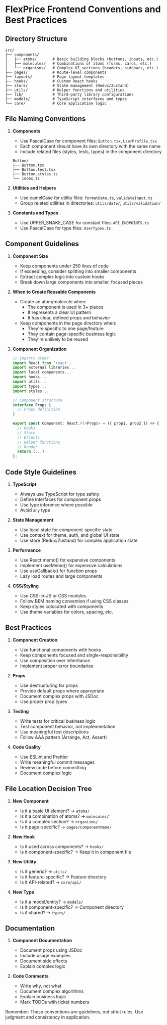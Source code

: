 # FlexPrice Frontend Conventions and Best Practices

## Directory Structure

```
src/
├── components/
│   ├── atoms/       # Basic building blocks (buttons, inputs, etc.)
│   ├── molecules/   # Combinations of atoms (forms, cards, etc.)
│   └── organisms/   # Complex UI sections (headers, sidebars, etc.)
├── pages/           # Route-level components
├── layouts/         # Page layout templates
├── hooks/           # Custom React hooks
├── store/           # State management (Redux/Zustand)
├── utils/           # Helper functions and utilities
├── lib/             # Third-party library configurations
├── models/          # TypeScript interfaces and types
└── core/            # Core application logic
```

## File Naming Conventions

1. **Components**

   - Use PascalCase for component files: `Button.tsx`, `UserProfile.tsx`
   - Each component should have its own directory with the same name
   - Include related files (styles, tests, types) in the component directory

   ```
   Button/
   ├── Button.tsx
   ├── Button.test.tsx
   ├── Button.styles.ts
   └── index.ts
   ```

2. **Utilities and Helpers**

   - Use camelCase for utility files: `formatDate.ts`, `validateInput.ts`
   - Group related utilities in directories: `utils/date/`, `utils/validation/`

3. **Constants and Types**
   - Use UPPER_SNAKE_CASE for constant files: `API_ENDPOINTS.ts`
   - Use PascalCase for type files: `UserTypes.ts`

## Component Guidelines

1. **Component Size**

   - Keep components under 250 lines of code
   - If exceeding, consider splitting into smaller components
   - Extract complex logic into custom hooks
   - Break down large components into smaller, focused pieces

2. **When to Create Reusable Components**

   - Create an atom/molecule when:
     - The component is used in 3+ places
     - It represents a clear UI pattern
     - It has clear, defined props and behavior
   - Keep components in the page directory when:
     - They're specific to one page/feature
     - They contain page-specific business logic
     - They're unlikely to be reused

3. **Component Organization**

   ```typescript
   // Imports order
   import React from 'react';
   import external libraries...
   import local components...
   import hooks...
   import utils...
   import types...
   import styles...

   // Component structure
   interface Props {
     // Props definition
   }

   export const Component: React.FC<Props> = ({ prop1, prop2 }) => {
     // Hooks
     // State
     // Effects
     // Helper functions
     // Render
     return (...)
   };
   ```

## Code Style Guidelines

1. **TypeScript**

   - Always use TypeScript for type safety
   - Define interfaces for component props
   - Use type inference where possible
   - Avoid `any` type

2. **State Management**

   - Use local state for component-specific state
   - Use context for theme, auth, and global UI state
   - Use store (Redux/Zustand) for complex application state

3. **Performance**

   - Use React.memo() for expensive components
   - Implement useMemo() for expensive calculations
   - Use useCallback() for function props
   - Lazy load routes and large components

4. **CSS/Styling**
   - Use CSS-in-JS or CSS modules
   - Follow BEM naming convention if using CSS classes
   - Keep styles colocated with components
   - Use theme variables for colors, spacing, etc.

## Best Practices

1. **Component Creation**

   - Use functional components with hooks
   - Keep components focused and single-responsibility
   - Use composition over inheritance
   - Implement proper error boundaries

2. **Props**

   - Use destructuring for props
   - Provide default props where appropriate
   - Document complex props with JSDoc
   - Use proper prop types

3. **Testing**

   - Write tests for critical business logic
   - Test component behavior, not implementation
   - Use meaningful test descriptions
   - Follow AAA pattern (Arrange, Act, Assert)

4. **Code Quality**
   - Use ESLint and Prettier
   - Write meaningful commit messages
   - Review code before committing
   - Document complex logic

## File Location Decision Tree

1. **New Component**

   - Is it a basic UI element? → `atoms/`
   - Is it a combination of atoms? → `molecules/`
   - Is it a complex section? → `organisms/`
   - Is it page-specific? → `pages/ComponentName/`

2. **New Hook**

   - Is it used across components? → `hooks/`
   - Is it component-specific? → Keep it in component file

3. **New Utility**

   - Is it generic? → `utils/`
   - Is it feature-specific? → Feature directory
   - Is it API-related? → `core/api/`

4. **New Type**
   - Is it a model/entity? → `models/`
   - Is it component-specific? → Component directory
   - Is it shared? → `types/`

## Documentation

1. **Component Documentation**

   - Document props using JSDoc
   - Include usage examples
   - Document side effects
   - Explain complex logic

2. **Code Comments**
   - Write why, not what
   - Document complex algorithms
   - Explain business logic
   - Mark TODOs with ticket numbers

Remember: These conventions are guidelines, not strict rules. Use judgment and consistency in application.
